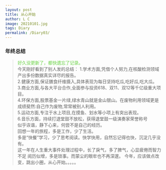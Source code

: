 ```yaml
---
layout: post
title: 从心开始
author: L C
image: 20210101.jpg
tags: Diary
permalink: /Diary03/
---
```

### 年终总结
> **<font face="黑体" color="#99E080">好久没更新了，都快遗忘了记录。</font>**  
今天刚好看到了别人发的总结：
1.学术方面,凭借个人努力,在核酸检测领域产出多份数据真实详尽的报告。  
2.健康方面,保证膳食纤维摄入,具体表现为每日坚持吃瓜,吃好瓜,吃大瓜。  
3.商业方面,与各大平台合作,全面参与投资618、双11、双12等千亿级重大项目。  
4.环保方面,股票基金一片绿,绿水青山就是金山银山。在废物利用领域更是成绩斐然:自己作为废物,常常被别人利用。  
5.运动方面,专注于水上项目,在摸鱼、划水等小项上有突出表现。  
6.音乐方面，持续打退堂鼓不放松，获得退堂鼓一级演奏家荣誉称号  
似乎诙谐，静下心来，何尝不是自己的经历。  
回想一年的旅程，多是工作，少了生活。  
多是“快餐”学习，少了思考阅读。快学快用，自然忘记得也快，沉淀几乎没有。  
这一年在人生重大事件处理过程中，长了戾气，多了脾气，心显疲倦而智力不足
阅历似增，多是琐事。而蒙尘的眼牟也不再深邃。
今年，应该做点改变，跳出小圈，从心开始。。。。。




